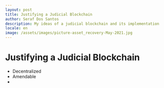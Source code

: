 ```yaml
---
layout: post
title: Justifying a Judicial Blockchain
author: Seraf Dos Santos
description: My ideas of a judicial blockchain and its implementation
locale: en
image: /assets/images/picture-asset_recovery-May-2021.jpg
---
```


# Justifying a Judicial Blockchain


* Decentralized
* Amendable
* 
